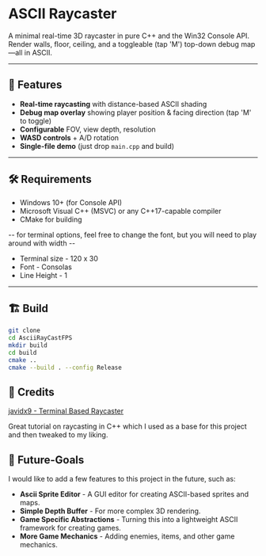 ﻿# ASCII Raycaster

A minimal real-time 3D raycaster in pure C++ and the Win32 Console API.  
Render walls, floor, ceiling, and a toggleable (tap 'M') top-down debug map—all in ASCII.

---

## 🚀 Features

- **Real-time raycasting** with distance-based ASCII shading
- **Debug map overlay** showing player position & facing direction (tap 'M' to toggle)
- **Configurable** FOV, view depth, resolution
- **WASD controls** + A/D rotation
- **Single-file demo** (just drop `main.cpp` and build)

---

## 🛠 Requirements

- Windows 10+ (for Console API)
- Microsoft Visual C++ (MSVC) or any C++17-capable compiler
- CMake for building

-- for terminal options, feel free to change the font, but you will need to play around with width --
- Terminal size - 120 x 30 
- Font - Consolas
- Line Height - 1

---

## 🏗️ Build

```bash
git clone 
cd AsciiRayCastFPS
mkdir build
cd build
cmake ..
cmake --build . --config Release
```

## 🙏 Credits
 [javidx9 - Terminal Based Raycaster](https://youtu.be/xW8skO7MFYw)

 Great tutorial on raycasting in C++ which I used as a base for this project and then tweaked to my liking.

## 🎯 Future-Goals
I would like to add a few features to this project in the future, such as:
- **Ascii Sprite Editor** - A GUI editor for creating ASCII-based sprites and maps.
- **Simple Depth Buffer** - For more complex 3D rendering.
- **Game Specific Abstractions** - Turning this into a lightweight ASCII framework for creating games.
- **More Game Mechanics** - Adding enemies, items, and other game mechanics.